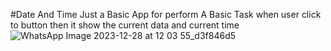 #Date And Time
Just a Basic App for perform A Basic Task when user click to button then it show the current data and current time
![WhatsApp Image 2023-12-28 at 12 03 55_d3f846d5](https://github.com/SatyamkrJha85/Current-Date_Time/assets/111700337/e3c87a9a-0bce-4ba6-95e0-950130e9558f)

